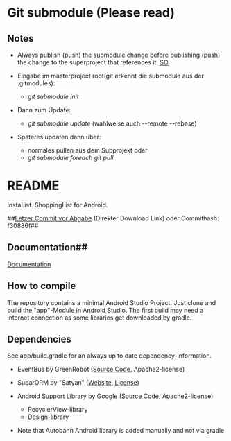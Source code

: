 # Git submodule (Please read) #
## Notes ##

* Always publish (push) the submodule change before publishing (push) the change to the superproject that references it. [SO](http://stackoverflow.com/questions/1979167/git-submodule-update)

* Eingabe im masterproject root(git erkennt die submodule aus der .gitmodules):  
    * *git submodule init*
* Dann zum Update:  
    * *git submodule update*       (wahlweise auch --remote --rebase)
* Späteres updaten dann über:
    * normales pullen aus dem Subprojekt oder
    * *git submodule foreach git pull*

# README #
InstaList. ShoppingList for Android.

##[Letzer Commit vor Abgabe](https://bitbucket.org/fhnoorg/einkaufsliste/get/f30886f.tar.gz) (Direkter Download Link) oder Commithash: f30886f##

## Documentation##
[Documentation](https://bitbucket.org/fhnoorg/einkaufsliste/wiki/Dokumentation)
## How to compile ##

The repository contains a minimal Android Studio Project. Just clone and build the "app"-Module in Android Studio. The first build may need a internet connection as some libraries get downloaded by gradle.

## Dependencies ##

See app/build.gradle for an always up to date dependency-information.

* EventBus by GreenRobot ([Source Code](https://github.com/greenrobot/EventBus), Apache2-license)
* SugarORM by "Satyan" ([Website](https://satyan.github.io/sugar/index.html), [License](https://github.com/satyan/sugar/blob/master/LICENSE))
* Android Support Library by Google ([Source Code](https://android.googlesource.com/platform/frameworks/support.git/), Apache2-license)
    * RecyclerView-library
    * Design-library

* Note that Autobahn Android library is added manually and not via gradle